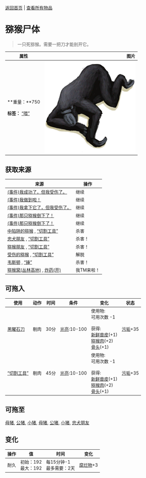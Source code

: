 [返回首页](index.md)   |  [查看所有物品](object.md)
# 猕猴尸体  
> 一只死猕猴。需要一把刀才能剖开它。  
  
  属性  |   图片   
 ----  |  ----:   
 **重量：**750<br><br>**标签：**	[“喂”](tag_Meat.md)  |  ![](Sprite/MacaqueCarcass.png)   
  
## 获取来源  
来源  |  操作  
----  |  ----  
[(事件)我成功了，但我受伤了。](Event_MacaqueDenFightMixedSuccess.md)  |  继续  
[(事件)我做到啦！](Event_MacaqueDenFightSuccess.md)  |  继续  
[(事件)我拿下它了，但我受伤了。](Event_MacaqueFightMixedSuccess.md)  |  继续  
[(事件)那只猕猴倒下了！](Event_MacaqueFightSuccess.md)  |  继续  
[(事件)那只猕猴倒下了！](Event_MacaqueUndeadFightSuccess.md)  |  继续  
[中陷阱的猕猴](CageTrapMacaque.md) , [“切割工具”](tag_Cutter.md)  |  杀害  
[忠犬朋友](DogFriend.md) , [“切割工具”](tag_Cutter.md)  |  杀害！  
[猕猴朋友](MacaqueFriend.md) , [“切割工具”](tag_Cutter.md)  |  杀害！  
[受伤的猕猴](MacaqueWounded.md) , [“切割工具”](tag_Cutter.md)  |  解脱  
[韦斯顿](Weston.md) , [“锤”](tag_Hammer.md)  |  杀害！  
[猕猴窝(丛林高地)](MacaqueDenEntrance.md) , [炸药(开)](DynamiteOn.md)  |  我TM来啦！  
## 可拖入  
使用  |  动作  |  时间  |  条件  |  变化  |  状态  
----  |  ----  |  ----  |  ----  |  ----  |  ----  
[黑曜石刀](KnifeObsidian.md)  |  剔肉  |  30分  |  [光亮](Light.md):10-100  |  使用物:<br>可用次数  -1<br><br>获得:<br>[新鲜兽皮](SkinFresh.md)(+1)<br>[猕猴肉](MacaqueMeat.md)(+2)<br>[骨头](Bones.md)(+1)<br>  |  [污垢](Filth.md)+35  
[“切割工具”](tag_Cutter.md)  |  剔肉  |  45分  |  [光亮](Light.md):10-100  |  使用物:<br>可用次数  -1<br><br>获得:<br>[新鲜兽皮](SkinFresh.md)(+1)<br>[猕猴肉](MacaqueMeat.md)(+2)<br>[骨头](Bones.md)(+1)<br>  |  [污垢](Filth.md)+35  
## 可拖至  
[母猪](BoarEnclosureFemale.md), [公猪](BoarEnclosureMale.md), [小猪](BoarEnclosurePiglet.md), [母猪](BoarTiedFemale.md), [公猪](BoarTiedMale.md), [小猪](BoarTiedPiglet.md), [忠犬朋友](DogFriend.md)  
## 变化  
操作  |  值  |  时间  |  变化  
----  |  ----  |  ----  |  ----  
耐久  |  初始：192<br>最大：192  |  每15分钟-1<br>最多需要：2天  |  [腐烂物](RottenRemains.md)+3   

